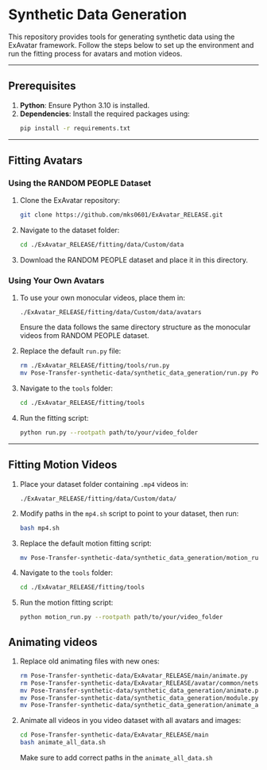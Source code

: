 # Synthetic Data Generation

This repository provides tools for generating synthetic data using the ExAvatar framework. Follow the steps below to set up the environment and run the fitting process for avatars and motion videos.

---

## Prerequisites

1. **Python**: Ensure Python 3.10 is installed.
2. **Dependencies**: Install the required packages using:
   ```bash
   pip install -r requirements.txt
   ```

---

## Fitting Avatars

### Using the RANDOM PEOPLE Dataset

1. Clone the ExAvatar repository:
   ```bash
   git clone https://github.com/mks0601/ExAvatar_RELEASE.git
   ```
2. Navigate to the dataset folder:
   ```bash
   cd ./ExAvatar_RELEASE/fitting/data/Custom/data
   ```
3. Download the RANDOM PEOPLE dataset and place it in this directory. 

### Using Your Own Avatars

1. To use your own monocular videos, place them in:
   ```
   ./ExAvatar_RELEASE/fitting/data/Custom/data/avatars
   ```
   Ensure the data follows the same directory structure as the monocular videos from RANDOM PEOPLE dataset.

2. Replace the default `run.py` file:
   ```bash
   rm ./ExAvatar_RELEASE/fitting/tools/run.py
   mv Pose-Transfer-synthetic-data/synthetic_data_generation/run.py Pose-Transfer-synthetic-data/ExAvatar_RELEASE/fitting/tools/
   ```

3. Navigate to the `tools` folder:
   ```bash
   cd ./ExAvatar_RELEASE/fitting/tools
   ```

4. Run the fitting script:
   ```bash
   python run.py --rootpath path/to/your/video_folder
   ```

---

## Fitting Motion Videos

1. Place your dataset folder containing `.mp4` videos in:
   ```
   ./ExAvatar_RELEASE/fitting/data/Custom/data/
   ```

2. Modify paths in the `mp4.sh` script to point to your dataset, then run:
   ```bash
   bash mp4.sh
   ```

3. Replace the default motion fitting script:
   ```bash
   mv Pose-Transfer-synthetic-data/synthetic_data_generation/motion_run.py Pose-Transfer-synthetic-data/ExAvatar_RELEASE/fitting/tools/
   ```

4. Navigate to the `tools` folder:
   ```bash
   cd ./ExAvatar_RELEASE/fitting/tools
   ```

5. Run the motion fitting script:
   ```bash
   python motion_run.py --rootpath path/to/your/video_folder
   ```
## Animating videos

1. Replace old animating files with new ones:
   ```bash
   rm Pose-Transfer-synthetic-data/ExAvatar_RELEASE/main/animate.py
   rm Pose-Transfer-synthetic-data/ExAvatar_RELEASE/avatar/common/nets/module.py
   mv Pose-Transfer-synthetic-data/synthetic_data_generation/animate.py Pose-Transfer-synthetic-data/ExAvatar_RELEASE/main
   mv Pose-Transfer-synthetic-data/synthetic_data_generation/module.py Pose-Transfer-synthetic-data/ExAvatar_RELEASE/avatar/common/nets
   mv Pose-Transfer-synthetic-data/synthetic_data_generation/animate_all_data.sh Pose-Transfer-synthetic-data/ExAvatar_RELEASE/main
   ```
2. Animate all videos in you video dataset with all avatars and images:
   ```bash
   cd Pose-Transfer-synthetic-data/ExAvatar_RELEASE/main
   bash animate_all_data.sh 
   ```
   Make sure to add correct paths in the `animate_all_data.sh`
   

